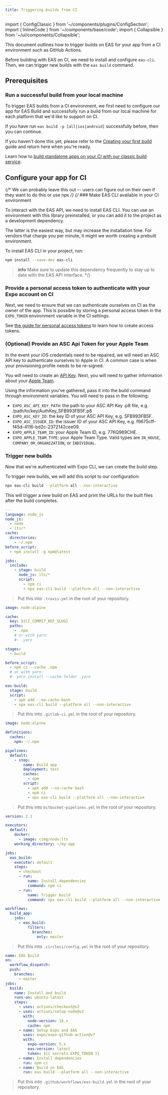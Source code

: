 ```yaml
---
title: Triggering builds from CI
---
```


import { ConfigClassic } from '~/components/plugins/ConfigSection';
import { InlineCode } from '~/components/base/code';
import { Collapsible } from '~/ui/components/Collapsible';

This document outlines how to trigger builds on EAS for your app from a CI environment such as GitHub Actions.

Before building with EAS on CI, we need to install and configure `eas-cli`. Then, we can trigger new builds with the `eas build` command.

## Prerequisites

### Run a successful build from your local machine

To trigger EAS builds from a CI environment, we first need to configure our app for EAS Build and successfully run a build from our local machine for each platform that we'd like to support on CI.

If you have run `eas build -p [all|ios|android]` successfully before, then you can continue.

If you haven't done this yet, please refer to the [Creating your first build](setup.md) guide and return here when you're ready.

<ConfigClassic>

Learn how to [build standalone apps on your CI with our classic build service](/archive/classic-updates/turtle-cli.md).

</ConfigClassic>

## Configure your app for CI

{/* We can probably leave this out -- users can figure out on their own if they want to do this or use npx */}
{/* ### Make EAS CLI available in your CI environment

To interact with the EAS API, we need to install EAS CLI. You can use an environment with this library preinstalled, or you can add it to the project as a development dependency.

The latter is the easiest way, but may increase the installation time.
For vendors that charge you per minute, it might we worth creating a prebuilt environment.

To install EAS CLI in your project, run:

```sh
npm install --save-dev eas-cli
```

> **info** Make sure to update this dependency frequently to stay up to date with the EAS API interface. */}

### Provide a personal access token to authenticate with your Expo account on CI

Next, we need to ensure that we can authenticate ourselves on CI as the owner of the app. This is possible by storing a personal access token in the `EXPO_TOKEN` environment variable in the CI settings.

See [the guide for personal access tokens](/accounts/programmatic-access.md#personal-account-personal-access-tokens) to learn how to create access tokens.

### (Optional) Provide an ASC Api Token for your Apple Team

In the event your iOS credentials need to be repaired, we will need an ASC API key to authenticate ourselves to Apple in CI. A common case is when your provisioning profile needs to be re-signed.

You will need to create an [API Key](https://expo.fyi/creating-asc-api-key). Next, you will need to gather information about your [Apple Team](https://expo.fyi/apple-team).

Using the information you've gathered, pass it into the build command through environment variables. You will need to pass in the following:

- `EXPO_ASC_API_KEY_PATH`: the path to your ASC API Key .p8 file, e.g. /path/to/key/AuthKey_SFB993FB5F.p8
- `EXPO_ASC_KEY_ID`: the key ID of your ASC API Key, e.g. SFB993FB5F.
- `EXPO_ASC_ISSUER_ID`: the issuer ID of your ASC API Key, e.g. f9675cff-f45d-4116-bd2c-2372142cee09.
- `EXPO_APPLE_TEAM_ID`: your Apple Team ID, e.g. 77KQ969CHE.
- `EXPO_APPLE_TEAM_TYPE`: your Apple Team Type. Valid types are `IN_HOUSE`, `COMPANY_OR_ORGANIZATION`, or `INDIVIDUAL`.

### Trigger new builds

Now that we're authenticated with Expo CLI, we can create the build step.

To trigger new builds, we will add this script to our configuration:

```sh
npx eas-cli build --platform all --non-interactive
```

This will trigger a new build on EAS and print the URLs for the built files after the build completes.

<Collapsible summary="Travis CI">

```yaml
---
language: node_js
node_js:
  - node
  - lts/*
cache:
  directories:
    - ~/.npm
before_script:
  - npm install -g npm@latest

jobs:
  include:
    - stage: build
      node_js: lts/*
      script:
        - npm ci
        - npx eas-cli build --platform all --non-interactive
```

> Put this into `.travis.yml` in the root of your repository.

</Collapsible>

<Collapsible summary="GitLab CI">

```yaml
image: node:alpine

cache:
  key: ${CI_COMMIT_REF_SLUG}
  paths:
    - .npm
    # or with yarn:
    #- .yarn

stages:
  - build

before_script:
  - npm ci --cache .npm
  # or with yarn:
  #- yarn install --cache-folder .yarn

eas-build:
  stage: build
  script:
    - apk add --no-cache bash
    - npx eas-cli build --platform all --non-interactive
```

> Put this into `.gitlab-ci.yml` in the root of your repository.

</Collapsible>

<Collapsible summary="Bitbucket Pipelines">

```yaml
image: node:alpine

definitions:
  caches:
    npm: ~/.npm

pipelines:
  default:
    - step:
        name: Build app
        deployment: test
        caches:
          - npm
        script:
          - apk add --no-cache bash
          - npm ci
          - npx eas-cli build --platform all --non-interactive
```

> Put this into `bitbucket-pipelines.yml` in the root of your repository.

</Collapsible>

<Collapsible summary="CircleCI">

```yaml
version: 2.1

executors:
  default:
    docker:
      - image: cimg/node:lts
    working_directory: ~/my-app

jobs:
  eas_build:
    executor: default
    steps:
      - checkout
      - run:
          name: Install dependencies
          command: npm ci
      - run:
          name: Trigger build
          command: npx eas-cli build --platform all --non-interactive

workflows:
  build_app:
    jobs:
      - eas_build:
          filters:
            branches:
              only: master
```

> Put this into `.circleci/config.yml` in the root of your repository.

</Collapsible>

<Collapsible summary="GitHub Actions">

```yaml
name: EAS Build
on:
  workflow_dispatch:
  push:
    branches:
      - master
jobs:
  build:
    name: Install and build
    runs-on: ubuntu-latest
    steps:
      - uses: actions/checkout@v2
      - uses: actions/setup-node@v2
        with:
          node-version: 16.x
          cache: npm
      - name: Setup Expo and EAS
        uses: expo/expo-github-action@v7
        with:
          expo-version: 5.x
          eas-version: latest
          token: ${{ secrets.EXPO_TOKEN }}
      - name: Install dependencies
        run: npm ci
      - name: Build on EAS
        run: eas build --platform all --non-interactive
```

> Put this into `.github/workflows/eas-build.yml` in the root of your repository.

</Collapsible>
